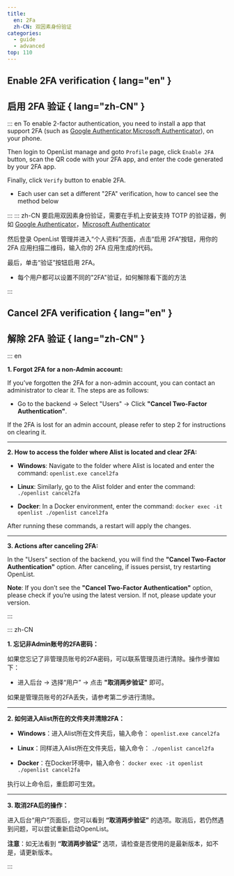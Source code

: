 ```yaml
---
title:
  en: 2Fa
  zh-CN: 双因素身份验证
categories:
  - guide
  - advanced
top: 110
---
```


## Enable 2FA verification { lang="en" }

## 启用 2FA 验证 { lang="zh-CN" }

::: en
To enable 2-factor authentication, you need to install a app that support 2FA (such as [Google Authenticator](https://play.google.com/store/apps/details?id=com.google.android.apps.authenticator2),[Microsoft Authenticator](https://support.microsoft.com/en-us/account-billing/download-and-install-the-microsoft-authenticator-app-351498fc-850a-45da-b7b6-27e523b8702a)), on your phone.

Then login to OpenList manage and goto `Profile` page, click `Enable 2FA` button, scan the QR code with your 2FA app, and enter the code generated by your 2FA app.

Finally, click `Verify` button to enable 2FA.

- Each user can set a different "2FA" verification, how to cancel see the method below

:::
::: zh-CN
要启用双因素身份验证，需要在手机上安装支持 TOTP 的验证器，例如 [Google Authenticator](https://play.google.com/store/apps/details?id=com.google.android.apps.authenticator2)，[Microsoft Authenticator](https://support.microsoft.com/zh-cn/account-billing/%E4%B8%8B%E8%BD%BD%E5%B9%B6%E5%AE%89%E8%A3%85microsoft-authenticator%E5%BA%94%E7%94%A8-351498fc-850a-45da-b7b6-27e523b8702a)

然后登录 OpenList 管理并进入“个人资料”页面，点击“启用 2FA”按钮，用你的 2FA 应用扫描二维码，输入你的 2FA 应用生成的代码。

最后，单击“验证”按钮启用 2FA。

- 每个用户都可以设置不同的"2FA"验证，如何解除看下面的方法

:::

## Cancel 2FA verification { lang="en" }

## 解除 2FA 验证 { lang="zh-CN" }

::: en

**1. Forgot 2FA for a non-Admin account:**

If you’ve forgotten the 2FA for a non-admin account, you can contact an administrator to clear it. The steps are as follows:

- Go to the backend → Select "Users" → Click **"Cancel Two-Factor Authentication"**.

If the 2FA is lost for an admin account, please refer to step 2 for instructions on clearing it.

---

**2. How to access the folder where Alist is located and clear 2FA:**

- **Windows**: Navigate to the folder where Alist is located and enter the command:
  `openlist.exe cancel2fa`

- **Linux**: Similarly, go to the Alist folder and enter the command:
  `./openlist cancel2fa`

- **Docker**: In a Docker environment, enter the command:
  `docker exec -it openlist ./openlist cancel2fa`

After running these commands, a restart will apply the changes.

---

**3. Actions after canceling 2FA:**

In the "Users" section of the backend, you will find the **"Cancel Two-Factor Authentication"** option. After canceling, if issues persist, try restarting OpenList.

**Note**: If you don’t see the **"Cancel Two-Factor Authentication"** option, please check if you’re using the latest version. If not, please update your version.

:::

::: zh-CN

**1. 忘记非Admin账号的2FA密码：**

如果您忘记了非管理员账号的2FA密码，可以联系管理员进行清除。操作步骤如下：

- 进入后台 → 选择“用户” → 点击 **"取消两步验证"** 即可。

如果是管理员账号的2FA丢失，请参考第二步进行清除。

---

**2. 如何进入Alist所在的文件夹并清除2FA：**

- **Windows**：进入Alist所在文件夹后，输入命令：
  `openlist.exe cancel2fa`

- **Linux**：同样进入Alist所在文件夹后，输入命令：
  `./openlist cancel2fa`

- **Docker**：在Docker环境中，输入命令：
  `docker exec -it openlist ./openlist cancel2fa`

执行以上命令后，重启即可生效。

---

**3. 取消2FA后的操作：**

进入后台“用户”页面后，您可以看到 **“取消两步验证”** 的选项。取消后，若仍然遇到问题，可以尝试重新启动OpenList。

**注意**：如无法看到 **“取消两步验证”** 选项，请检查是否使用的是最新版本，如不是，请更新版本。

:::
